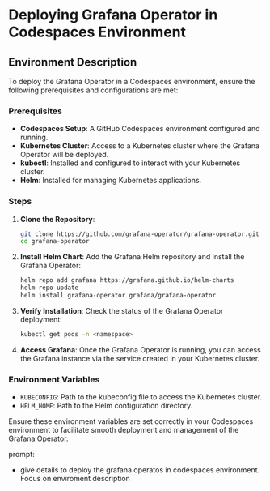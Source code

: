 # Deploying Grafana Operator in Codespaces Environment

## Environment Description

To deploy the Grafana Operator in a Codespaces environment, ensure the following prerequisites and configurations are met:

### Prerequisites
- **Codespaces Setup**: A GitHub Codespaces environment configured and running.
- **Kubernetes Cluster**: Access to a Kubernetes cluster where the Grafana Operator will be deployed.
- **kubectl**: Installed and configured to interact with your Kubernetes cluster.
- **Helm**: Installed for managing Kubernetes applications.

### Steps

1. **Clone the Repository**:
    ```sh
    git clone https://github.com/grafana-operator/grafana-operator.git
    cd grafana-operator
    ```

2. **Install Helm Chart**:
    Add the Grafana Helm repository and install the Grafana Operator:
    ```sh
    helm repo add grafana https://grafana.github.io/helm-charts
    helm repo update
    helm install grafana-operator grafana/grafana-operator
    ```

3. **Verify Installation**:
    Check the status of the Grafana Operator deployment:
    ```sh
    kubectl get pods -n <namespace>
    ```

4. **Access Grafana**:
    Once the Grafana Operator is running, you can access the Grafana instance via the service created in your Kubernetes cluster.

### Environment Variables
- `KUBECONFIG`: Path to the kubeconfig file to access the Kubernetes cluster.
- `HELM_HOME`: Path to the Helm configuration directory.

Ensure these environment variables are set correctly in your Codespaces environment to facilitate smooth deployment and management of the Grafana Operator.

prompt:
- give details to deploy the grafana operatos in codespaces environment. Focus on enviroment description